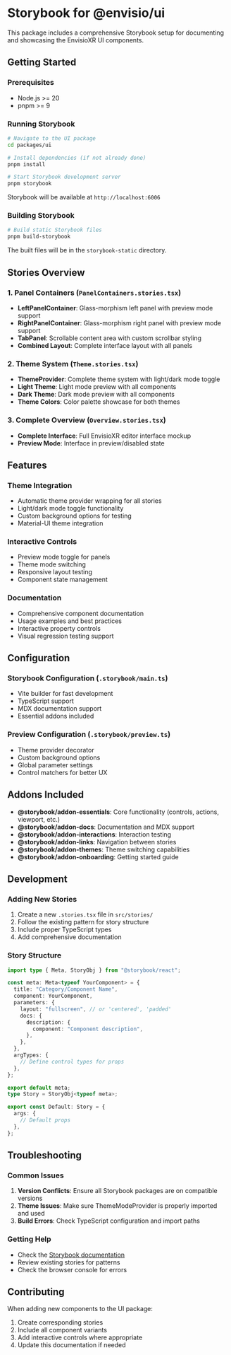 # Storybook for @envisio/ui

This package includes a comprehensive Storybook setup for documenting and showcasing the EnvisioXR UI components.

## Getting Started

### Prerequisites

- Node.js >= 20
- pnpm >= 9

### Running Storybook

```bash
# Navigate to the UI package
cd packages/ui

# Install dependencies (if not already done)
pnpm install

# Start Storybook development server
pnpm storybook
```

Storybook will be available at `http://localhost:6006`

### Building Storybook

```bash
# Build static Storybook files
pnpm build-storybook
```

The built files will be in the `storybook-static` directory.

## Stories Overview

### 1. Panel Containers (`PanelContainers.stories.tsx`)

- **LeftPanelContainer**: Glass-morphism left panel with preview mode support
- **RightPanelContainer**: Glass-morphism right panel with preview mode support
- **TabPanel**: Scrollable content area with custom scrollbar styling
- **Combined Layout**: Complete interface layout with all panels

### 2. Theme System (`Theme.stories.tsx`)

- **ThemeProvider**: Complete theme system with light/dark mode toggle
- **Light Theme**: Light mode preview with all components
- **Dark Theme**: Dark mode preview with all components
- **Theme Colors**: Color palette showcase for both themes

### 3. Complete Overview (`Overview.stories.tsx`)

- **Complete Interface**: Full EnvisioXR editor interface mockup
- **Preview Mode**: Interface in preview/disabled state

## Features

### Theme Integration

- Automatic theme provider wrapping for all stories
- Light/dark mode toggle functionality
- Custom background options for testing
- Material-UI theme integration

### Interactive Controls

- Preview mode toggle for panels
- Theme mode switching
- Responsive layout testing
- Component state management

### Documentation

- Comprehensive component documentation
- Usage examples and best practices
- Interactive property controls
- Visual regression testing support

## Configuration

### Storybook Configuration (`.storybook/main.ts`)

- Vite builder for fast development
- TypeScript support
- MDX documentation support
- Essential addons included

### Preview Configuration (`.storybook/preview.ts`)

- Theme provider decorator
- Custom background options
- Global parameter settings
- Control matchers for better UX

## Addons Included

- **@storybook/addon-essentials**: Core functionality (controls, actions, viewport, etc.)
- **@storybook/addon-docs**: Documentation and MDX support
- **@storybook/addon-interactions**: Interaction testing
- **@storybook/addon-links**: Navigation between stories
- **@storybook/addon-themes**: Theme switching capabilities
- **@storybook/addon-onboarding**: Getting started guide

## Development

### Adding New Stories

1. Create a new `.stories.tsx` file in `src/stories/`
2. Follow the existing pattern for story structure
3. Include proper TypeScript types
4. Add comprehensive documentation

### Story Structure

```typescript
import type { Meta, StoryObj } from "@storybook/react";

const meta: Meta<typeof YourComponent> = {
  title: "Category/Component Name",
  component: YourComponent,
  parameters: {
    layout: "fullscreen", // or 'centered', 'padded'
    docs: {
      description: {
        component: "Component description",
      },
    },
  },
  argTypes: {
    // Define control types for props
  },
};

export default meta;
type Story = StoryObj<typeof meta>;

export const Default: Story = {
  args: {
    // Default props
  },
};
```

## Troubleshooting

### Common Issues

1. **Version Conflicts**: Ensure all Storybook packages are on compatible versions
2. **Theme Issues**: Make sure ThemeModeProvider is properly imported and used
3. **Build Errors**: Check TypeScript configuration and import paths

### Getting Help

- Check the [Storybook documentation](https://storybook.js.org/docs)
- Review existing stories for patterns
- Check the browser console for errors

## Contributing

When adding new components to the UI package:

1. Create corresponding stories
2. Include all component variants
3. Add interactive controls where appropriate
4. Update this documentation if needed
